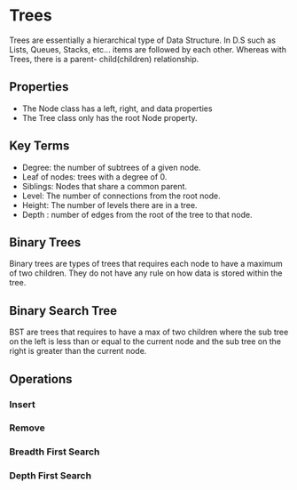 # Trees

Trees are essentially a hierarchical type of Data Structure. In D.S such as Lists, Queues,
Stacks, etc... items are followed by each other. Whereas with Trees, there is a parent-
child(children) relationship.

## Properties

* The Node class has a left, right, and data properties
* The Tree class only has the root Node property.

## Key Terms

* Degree: the number of subtrees of a given node.
* Leaf of nodes: trees with a degree of 0. 
* Siblings: Nodes that share a common parent.
* Level: The number of connections from the root node.
* Height: The number of levels there are in a tree.
* Depth : number of edges from the root of the tree to that node.

## Binary Trees

Binary trees are types of trees that requires each node to have a maximum of two children.
They do not have any rule on how data is stored within the tree.


## Binary Search Tree
BST are trees that requires to have a max of two children where the sub tree on the left is
less than or equal to the current node and the sub tree on the right is greater than the
current node.

## Operations

  ### Insert
  
  ### Remove
  
  ### Breadth First Search
  
  ### Depth First Search
